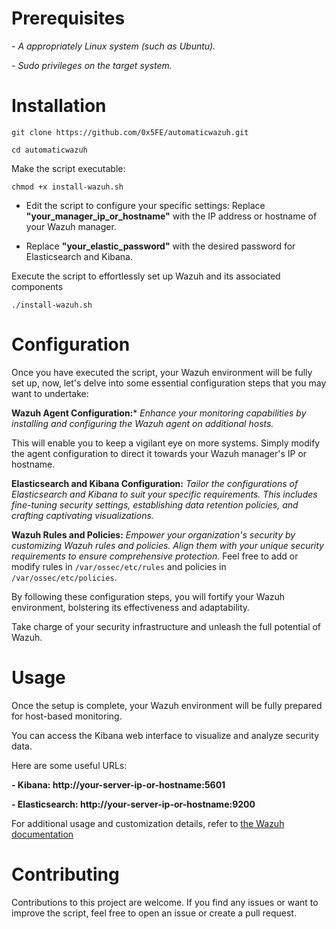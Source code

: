 # Prerequisites

*- A appropriately Linux system (such as Ubuntu).*

*- Sudo privileges on the target system.*

# Installation

`git clone https://github.com/0x5FE/automaticwazuh.git`

`cd automaticwazuh`

Make the script executable:

`chmod +x install-wazuh.sh`

- Edit the script to configure your specific settings: Replace **"your_manager_ip_or_hostname"** with the IP address or hostname of your Wazuh manager.   

- Replace **"your_elastic_password"** with the desired password for Elasticsearch and Kibana.

Execute the script to effortlessly set up Wazuh and its associated components

`./install-wazuh.sh`

# Configuration

Once you have executed the script, your Wazuh environment will be fully set up, now, let's delve into some essential configuration steps that you may want to undertake:

**Wazuh Agent Configuration:*** *Enhance your monitoring capabilities by installing and configuring the Wazuh agent on additional hosts.*

This will enable you to keep a vigilant eye on more systems. Simply modify the agent configuration to direct it towards your Wazuh manager's IP or hostname.

**Elasticsearch and Kibana Configuration:** *Tailor the configurations of Elasticsearch and Kibana to suit your specific requirements. This includes fine-tuning security settings, establishing data retention policies, and crafting captivating visualizations.*

**Wazuh Rules and Policies:** *Empower your organization's security by customizing Wazuh rules and policies. Align them with your unique security requirements to ensure comprehensive protection*. Feel free to add or modify rules in `/var/ossec/etc/rules` and policies in `/var/ossec/etc/policies`.

By following these configuration steps, you will fortify your Wazuh environment, bolstering its effectiveness and adaptability. 

Take charge of your security infrastructure and unleash the full potential of Wazuh.

# Usage

Once the setup is complete, your Wazuh environment will be fully prepared for host-based monitoring. 

You can access the Kibana web interface to visualize and analyze security data. 

Here are some useful URLs:

**- Kibana: http://your-server-ip-or-hostname:5601**

**- Elasticsearch: http://your-server-ip-or-hostname:9200**

For additional usage and customization details, refer to [the Wazuh documentation](https://documentation.wazuh.com/current/) 

# Contributing

Contributions to this project are welcome. If you find any issues or want to improve the script, feel free to open an issue or create a pull request.
